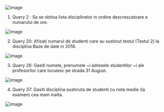 
![image](https://user-images.githubusercontent.com/43127951/50071932-219ed100-01dc-11e9-9477-396e69663259.png)


1. Query 2 : Sa se obtina lista disciplinelor in ordine descrescatoare a numarului de ore.

![image](https://user-images.githubusercontent.com/43127951/50071985-527f0600-01dc-11e9-97f6-f3e2e89526ce.png)


2. Query 20: Afisati numarul de studenti care au sustinut testul (Testul 2) la disciplina Baze de date in 2018.


![image](https://user-images.githubusercontent.com/43127951/50072012-6cb8e400-01dc-11e9-863a-9c101b0b855f.png)


3. Query 26: Gasiti numele, prenumele ~i adresele studentilor ~i ale profesorilor care locuiesc pe strada 31 August.



![image](https://user-images.githubusercontent.com/43127951/50072043-878b5880-01dc-11e9-9617-91f668d76881.png)



4. Query 37: Gasiti disciplina sustinuta de studenti cu nota medie (la examen) cea main inalta.


![image](https://user-images.githubusercontent.com/43127951/50072103-b0abe900-01dc-11e9-9839-dedfec99f891.png)
